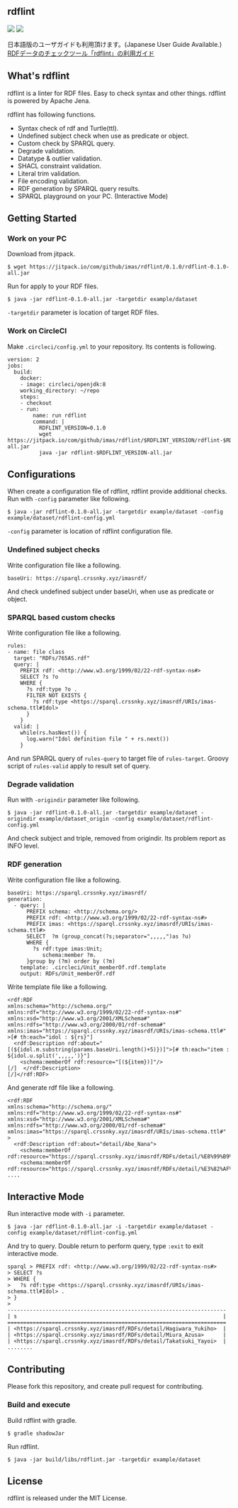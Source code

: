 rdflint
---

[![](https://jitpack.io/v/imas/rdflint.svg)](https://jitpack.io/#imas/rdflint)
[![](https://img.shields.io/badge/users_guide-ja-blue)](https://imas.github.io/rdflint/)

日本語版のユーザガイドも利用頂けます。(Japanese User Guide Available.)  
[RDFデータのチェックツール「rdflint」の利用ガイド](https://imas.github.io/rdflint/)

## What's rdflint

rdflint is a linter for RDF files. Easy to check syntax and other things. rdflint is powered by Apache Jena.

rdflint has following functions.

- Syntax check of rdf and Turtle(ttl).
- Undefined subject check when use as predicate or object.
- Custom check by SPARQL query.
- Degrade validation.
- Datatype & outlier validation.
- SHACL constraint validation.
- Literal trim validation.
- File encoding validation.
- RDF generation by SPARQL query results.
- SPARQL playground on your PC. (Interactive Mode)

## Getting Started

### Work on your PC

Download from jitpack.

```
$ wget https://jitpack.io/com/github/imas/rdflint/0.1.0/rdflint-0.1.0-all.jar
```

Run for apply to your RDF files.

```
$ java -jar rdflint-0.1.0-all.jar -targetdir example/dataset
```

``-targetdir`` parameter is location of target RDF files.

### Work on CircleCI

Make ``.circleci/config.yml`` to your repository. Its contents is following.

```
version: 2
jobs:
  build:
    docker:
    - image: circleci/openjdk:8
    working_directory: ~/repo
    steps:
    - checkout
    - run:
        name: run rdflint
        command: |
          RDFLINT_VERSION=0.1.0
          wget https://jitpack.io/com/github/imas/rdflint/$RDFLINT_VERSION/rdflint-$RDFLINT_VERSION-all.jar
          java -jar rdflint-$RDFLINT_VERSION-all.jar
```

## Configurations

When create a configuration file of rdflint, rdflint provide additional checks. Run with ``-config`` parameter like following.

```
$ java -jar rdflint-0.1.0-all.jar -targetdir example/dataset -config example/dataset/rdflint-config.yml
```

``-config`` parameter is location of rdflint configuration file.

### Undefined subject checks

Write configuration file like a following.

```
baseUri: https://sparql.crssnky.xyz/imasrdf/
```

And check undefined subject under baseUri, when use as predicate or object.


### SPARQL based custom checks

Write configuration file like a following.

```
rules:
- name: file class
  target: "RDFs/765AS.rdf"
  query: |
    PREFIX rdf: <http://www.w3.org/1999/02/22-rdf-syntax-ns#>
    SELECT ?s ?o
    WHERE {
      ?s rdf:type ?o .
      FILTER NOT EXISTS {
        ?s rdf:type <https://sparql.crssnky.xyz/imasrdf/URIs/imas-schema.ttl#Idol>
      }
    }
  valid: |
    while(rs.hasNext()) {
      log.warn("Idol definition file " + rs.next())
    }
```

And run SPARQL query of ``rules-query`` to target file of ``rules-target``. Groovy script of ``rules-valid`` apply to result set of query.


### Degrade validation

Run with ``-origindir`` parameter like following.

```
$ java -jar rdflint-0.1.0-all.jar -targetdir example/dataset -origindir example/dataset_origin -config example/dataset/rdflint-config.yml
```

And check subject and triple, removed from origindir. Its problem report as INFO level.


### RDF generation

Write configuration file like a following.

```
baseUri: https://sparql.crssnky.xyz/imasrdf/
generation:
  - query: |
      PREFIX schema: <http://schema.org/>
      PREFIX rdf: <http://www.w3.org/1999/02/22-rdf-syntax-ns#>
      PREFIX imas: <https://sparql.crssnky.xyz/imasrdf/URIs/imas-schema.ttl#>
      SELECT  ?m (group_concat(?s;separator=",,,,,")as ?u)
      WHERE {
        ?s rdf:type imas:Unit;
           schema:member ?m.
      }group by (?m) order by (?m)
    template: .circleci/Unit_memberOf.rdf.template
    output: RDFs/Unit_memberOf.rdf
```

Write template file like a following.

```
<rdf:RDF
xmlns:schema="http://schema.org/"
xmlns:rdf="http://www.w3.org/1999/02/22-rdf-syntax-ns#"
xmlns:xsd="http://www.w3.org/2001/XMLSchema#"
xmlns:rdfs="http://www.w3.org/2000/01/rdf-schema#"
xmlns:imas="https://sparql.crssnky.xyz/imasrdf/URIs/imas-schema.ttl#"
>[# th:each="idol : ${rs}"]
  <rdf:Description rdf:about="[(${idol.m.substring(params.baseUri.length()+5)})]">[# th:each="item : ${idol.u.split(',,,,,')}"]
    <schema:memberOf rdf:resource="[(${item})]"/>
[/]  </rdf:Description>
[/]</rdf:RDF>
```

And generate rdf file like a following.

```
<rdf:RDF
xmlns:schema="http://schema.org/"
xmlns:rdf="http://www.w3.org/1999/02/22-rdf-syntax-ns#"
xmlns:xsd="http://www.w3.org/2001/XMLSchema#"
xmlns:rdfs="http://www.w3.org/2000/01/rdf-schema#"
xmlns:imas="https://sparql.crssnky.xyz/imasrdf/URIs/imas-schema.ttl#"
>
  <rdf:Description rdf:about="detail/Abe_Nana">
    <schema:memberOf rdf:resource="https://sparql.crssnky.xyz/imasrdf/RDFs/detail/%E8%99%B9%E8%89%B2%E3%83%89%E3%83%AA%E3%83%BC%E3%83%9E%E3%83%BC"/>
    <schema:memberOf rdf:resource="https://sparql.crssnky.xyz/imasrdf/RDFs/detail/%E3%82%AF%E3%83%AC%E3%82%A4%E3%83%B3%EF%BC%86%E3%83%90%E3%83%8B%E3%83%BC"/>
....
```


## Interactive Mode

Run interactive mode with ``-i`` parameter.

```
$ java -jar rdflint-0.1.0-all.jar -i -targetdir example/dataset -config example/dataset/rdflint-config.yml
```

And try to query. Double return to perform query, type ``:exit`` to exit interactive mode.

```
sparql > PREFIX rdf: <http://www.w3.org/1999/02/22-rdf-syntax-ns#>
> SELECT ?s
> WHERE {
>   ?s rdf:type <https://sparql.crssnky.xyz/imasrdf/URIs/imas-schema.ttl#Idol> .
> }
>
---------------------------------------------------------------------
| s                                                                 |
=====================================================================
| <https://sparql.crssnky.xyz/imasrdf/RDFs/detail/Hagiwara_Yukiho>  |
| <https://sparql.crssnky.xyz/imasrdf/RDFs/detail/Miura_Azusa>      |
| <https://sparql.crssnky.xyz/imasrdf/RDFs/detail/Takatsuki_Yayoi>  |
........
```

## Contributing

Please fork this repository, and create pull request for contributing.

### Build and execute

Build rdflint with gradle.

```
$ gradle shadowJar
```

Run rdflint.

```
$ java -jar build/libs/rdflint.jar -targetdir example/dataset
```

## License

rdflint is released under the MIT License.
